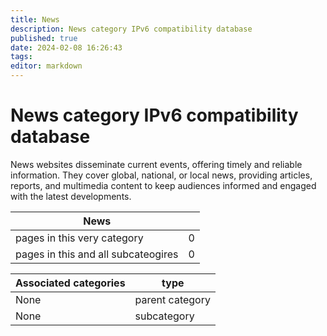 ```yaml
---
title: News
description: News category IPv6 compatibility database
published: true
date: 2024-02-08 16:26:43 
tags:
editor: markdown
---
```


# News category IPv6 compatibility database


News websites disseminate current events, offering timely and reliable information. They cover global, national, or local news, providing articles, reports, and multimedia content to keep audiences informed and engaged with the latest developments.


| News   |   |
| - | - |
| pages in this very category | 0 |
| pages in this and all subcateogires | 0 |

| Associated categories | type |
| - | - |
| None | parent category |
| None | subcategory |